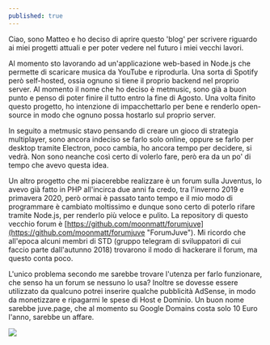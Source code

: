 ```yaml
---
published: true
---
```

Ciao, sono Matteo e ho deciso di aprire questo 'blog' per scrivere riguardo ai miei progetti attuali e per poter vedere nel futuro i miei vecchi lavori.

Al momento sto lavorando ad un'applicazione web-based in Node.js che permette di scaricare musica da YouTube e riprodurla. Una sorta di Spotify però self-hosted, ossia ognuno si tiene il proprio backend nel proprio server.
Al momento il nome che ho deciso è metmusic, sono già a buon punto e penso di poter finire il tutto entro la fine di Agosto. Una volta finito questo progetto, ho intenzione di impacchettarlo per bene e renderlo open-source in modo che ognuno possa hostarlo sul proprio server.

In seguito a metmusic stavo pensando di creare un gioco di strategia multiplayer, sono ancora indeciso se farlo solo online, oppure se farlo per desktop tramite Electron, poco cambia, ho ancora tempo per decidere, si vedrà. Non sono neanche così certo di volerlo fare, però era da un po' di tempo che avevo questa idea.

Un altro progetto che mi piacerebbe realizzare è un forum sulla Juventus, lo avevo già fatto in PHP all'incirca due anni fa credo, tra l'inverno 2019 e primavera 2020, però ormai è passato tanto tempo e il mio modo di programmare è cambiato moltissimo e dunque sono certo di poterlo rifare tramite Node.js, per renderlo più veloce e pulito.
La repository di questo vecchio forum è [https://github.com/moonmatt/forumjuve](https://github.com/moonmatt/forumjuve "ForumJuve"). 
Mi ricordo che all'epoca alcuni membri di STD (gruppo telegram di sviluppatori di cui faccio parte dall'autunno 2018) trovarono il modo di hackerare il forum, ma questo conta poco.

L'unico problema secondo me sarebbe trovare l'utenza per farlo funzionare, che senso ha un forum se nessuno lo usa? Inoltre se dovesse essere utilizzato da qualcuno potrei inserire qualche pubblicità AdSense, in modo da monetizzare e ripagarmi le spese di Host e Dominio.
Un buon nome sarebbe juve.page, che al momento su Google Domains costa solo 10 Euro l'anno, sarebbe un affare.

![]({{site.baseurl}}/https://i.ibb.co/Vgz4SgV/googledomainsjuvepage.jpg)
